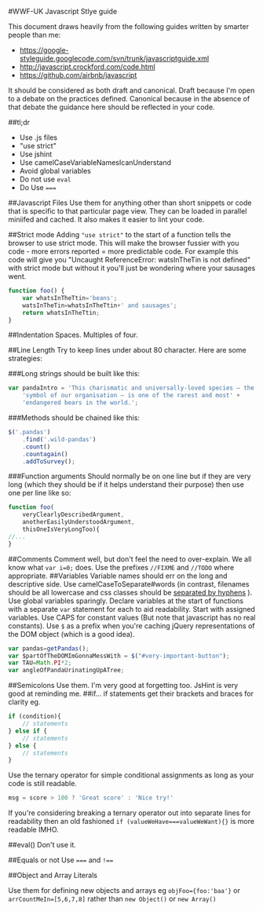 #WWF-UK Javascript Stlye guide

This document draws heavily from the following guides written by smarter people than me:

- https://google-styleguide.googlecode.com/svn/trunk/javascriptguide.xml
- http://javascript.crockford.com/code.html
- https://github.com/airbnb/javascript

It should be considered as both draft and canonical. Draft because I'm open to a debate on the practices defined. Canonical because in the absence of that debate the guidance here should be reflected in your code.

##tl;dr
- Use .js files
- "use strict"
- Use jshint
- Use camelCaseVariableNamesIcanUnderstand
- Avoid global variables
- Do not use `eval`
- Do Use `===`

##Javascript Files
Use them for anything other than short snippets or code that is specific to that particular page view. They can be loaded in parallel miniifed and cached. It also makes it easier to lint your code.

##Strict mode
Adding `"use strict"` to the start of a function tells the browser to use strict mode. This will make the browser fussier with you code - more errors reported = more predictable code. For example this code will give you "Uncaught ReferenceError: watsInTheTin is not defined" with strict mode but without it you'll just be wondering where your sausages went.

```javascript
function foo() {
    var whatsInTheTtin='beans';
    watsInTheTin=whatsInTheTtin+' and sausages';
    return whatsInTheTtin;
}
```

##Indentation
Spaces. Multiples of four.

##Line Length
Try to keep lines under about 80 character.
Here are some strategies:

###Long strings should be built like this:
```javascript
var pandaIntro = 'This charismatic and universally-loved species – the' +
    'symbol of our organisation – is one of the rarest and most' +
    'endangered bears in the world.';
```
###Methods should be chained like this:
```javascript
$('.pandas')
    .find('.wild-pandas')
    .count()
    .countagain()
    .addToSurvey();
```
###Function arguments
Should normally be on one line but if they are very long (which they should be if it helps understand their purpose) then use one per line like so:

```javascript
function foo(
    veryClearlyDescribedArgument,
    anotherEasilyUnderstoodArgument,
    thisOneIsVeryLongToo){
//...
}
```
##Comments
Comment well, but don't feel the need to over-explain. We all know what `var i=0;` does. Use the prefixes `//FIXME` and `//TODO` where appropriate.
##Variables
Variable names should err on the long and descriptive side. Use camelCaseToSeparate#words (in contrast, filenames should be all lowercase and css classes should be [separated by hyphens](https://github.com/WWF-International/wwf-uk-css-style-guide "WWF-UK CSS style guide") ). Use global variables sparingly. Declare variables at the start of functions with a separate `var` statement for each to aid readability. Start with assigned variables. Use CAPS for constant values (But note that javascript has no real constants). Use `$` as a prefix when you're caching jQuery representations of the DOM object (which is a good idea).

```javascript
var pandas=getPandas();
var $partOfTheDOMImGonnaMessWith = $("#very-important-button");
var TAU=Math.PI*2;
var angleOfPandaUrinatingUpATree;

```
##Semicolons
Use them. I'm very good at forgetting too. JsHint is very good at reminding me.
##if...
if statements get their brackets and braces for clarity eg.

```javascript
if (condition){
    // statements  
} else if {
    // statements
} else {
    // statements
}
```

Use the ternary operator for simple conditional assignments as long as your code is still readable.

```javascript
msg = score > 100 ? 'Great score' : 'Nice try!'

```
If you're considering breaking a ternary operator out into separate lines for readability then an old fashioned `if (valueWeHave===valueWeWant){}` is more readable IMHO.

##eval()
Don't use it.

##Equals or not
Use `===` and `!==`


##Object and Array Literals

Use them for defining new objects and arrays eg `objFoo={foo:'baa'}` or `arrCountMeIn=[5,6,7,8]` rather than `new Object()` or `new Array()`
